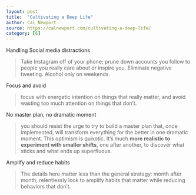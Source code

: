 ```yaml
---
layout: post
title:  "Cultivating a Deep Life"
author: Cal Newport
source: https://calnewport.com/cultivating-a-deep-life/
category: [6]
---
```


Handling Social media distractions

> Take Instagram off of your phone; prune down accounts you follow to people you really care about or inspire you. Eliminate negative tweeting. Alcohol only on weekends.

Focus and avoid

> focus with energetic intention on things that really matter, and avoid wasting too much attention on things that don’t.

No master plan, no dramatic moment

> you should resist the urge to try to build a master plan that, once implemented, will transform everything for the better in one dramatic moment. This optimism is quixotic. It’s much **more realistic to experiment with smaller shifts**, one after another, to discover what sticks and what ends up superfluous.

Amplify and reduce habits

> The details here matter less than the general strategy: month after month, relentlessly look to amplify habits that matter while reducing behaviors that don’t.
